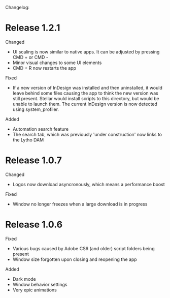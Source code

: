 Changelog:

Release 1.2.1
=============

Changed
* UI scaling is now similar to native apps. It can be adjusted by pressing CMD + or CMD -
* Minor visual changes to some UI elements
* CMD + R now restarts the app

Fixed
- If a new version of InDesign was installed and then uninstalled, it would leave behind some files causing the app to think the new version was still present. Stellar would install scripts to this directory, but would be unable to launch them. The current InDesign version is now detected using system_profiler.

Added
+ Automation search feature
+ The search tab, which was previously 'under construction' now links to the Lytho DAM


Release 1.0.7
=============

Changed
* Logos now download asyncronously, which means a performance boost

Fixed
- Window no longer freezes when a large download is in progress

Release 1.0.6
=============

Fixed
- Various bugs caused by Adobe CS6 (and older) script folders being present
- Window size forgotten upon closing and reopening the app

Added
+ Dark mode
+ Window behavior settings
+ Very epic animations